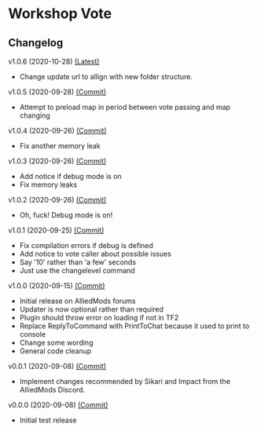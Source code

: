 # Workshop Vote
## Changelog
v1.0.6 (2020-10-28) [(Latest)]()
- Change update url to allign with new folder structure.

v1.0.5 (2020-09-28) [(Commit)](https://github.com/llamasking/sourcemod-plugins/commit/3a3da8e04b4ef9e372b3019fa2fa0530992c3096)
- Attempt to preload map in period between vote passing and map changing

v1.0.4 (2020-09-26) [(Commit)](https://github.com/llamasking/sourcemod-plugins/commit/4448e7d86ab50e2360838a5061c91832f4e4b573)
- Fix another memory leak

v1.0.3 (2020-09-26) [(Commit)](https://github.com/llamasking/sourcemod-plugins/commit/a1550dc824bde78e0b8029b97964f50bbc17d276)
- Add notice if debug mode is on
- Fix memory leaks

v1.0.2 (2020-09-26) [(Commit)](https://github.com/llamasking/sourcemod-plugins/commit/83360b11f14243471ec2f88bcfe7aeb56d1e8a71)
- Oh, fuck! Debug mode is on!

v1.0.1 (2020-09-25) [(Commit)](https://github.com/llamasking/sourcemod-plugins/commit/85532e19dcf3834ecfa2f5750ac4951f0e453145)
- Fix compilation errors if debug is defined
- Add notice to vote caller about possible issues
- Say '10' rather than 'a few' seconds
- Just use the changelevel command

v1.0.0 (2020-09-15) [(Commit)](https://github.com/llamasking/sourcemod-plugins/commit/a84ced1bbf07f5fb8c5b9262dcd2d94a66341ea8)
- Initial release on AlliedMods forums
- Updater is now optional rather than required
- Plugin should throw error on loading if not in TF2
- Replace ReplyToCommand with PrintToChat because it used to print to console
- Change some wording
- General code cleanup

v0.0.1 (2020-09-08) [(Commit)](https://github.com/llamasking/sourcemod-plugins/commit/a2ee4308d56a089662997099fc29a7342dfbc7e4)
- Implement changes recommended by Sikari and Impact from the AlliedMods Discord.

v0.0.0 (2020-09-08) [(Commit)](https://github.com/llamasking/sourcemod-plugins/commit/e95a336ebd6f4344f0994e742b2557b765a44107)
- Initial test release